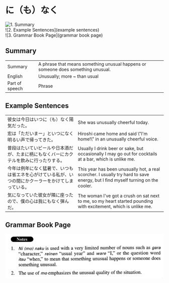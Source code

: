 # に（も）なく

![1. Summary](summary)<br>
![2. Example Sentences](example sentences)<br>
![3. Grammar Book Page](grammar book page)<br>


## Summary

<table><tr>   <td>Summary</td>   <td>A phrase that means something unusual happens or someone does something unusual.</td></tr><tr>   <td>English</td>   <td>Unusually; more ~ than usual</td></tr><tr>   <td>Part of speech</td>   <td>Phrase</td></tr></table>

## Example Sentences

<table><tr>   <td>彼女は今日はいつに（も）なく陽気だった。</td>   <td>She was unusually cheerful today.</td></tr><tr>   <td>宏は「ただいまー」といつになく明るい声で帰ってきた。</td>   <td>Hiroshi came home and said \"I'm home!\" in an unusually cheerful voice.</td></tr><tr>   <td>普段はたいていビールや日本酒だが、たまに柄にもなくバーにカクテルを飲みに行ったりする。</td>   <td>Usually I drink beer or sake, but occasionally I may go out for cocktails at a bar, which is unlike me.</td></tr><tr>   <td>今年は例年になく猛暑で、いつもは省エネを心がけている私が、いつの間にかクーラーをかけてしまっている。</td>   <td>This year has been unusually hot, a real scorcher. I usually try hard to save energy, but I ﬁnd myself turning on the cooler.</td></tr><tr>   <td>気になっていた彼女が隣に座ったので、僕の心は我にもなく弾んだ。</td>   <td>The woman I've got a crush on sat next to me, so my heart started pounding with excitement, which is unlike me.</td></tr></table>

## Grammar Book Page

![](../img/Advancedに(も)なく.png)

